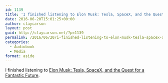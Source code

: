 ```yaml
---
id: 1139
title: 'I finished listening to Elon Musk: Tesla, SpaceX, and the Quest for a Fantastic Future'
date: 2016-06-20T15:01:25+00:00
author: claycarson
layout: post
guid: http://claycarson.net/?p=1139
permalink: /2016/06/20/i-finished-listening-to-elon-musk-tesla-spacex-and-the-quest-for-a-fantastic-future/
categories:
  - Audiobook
  - Media
format: aside
---
```

I finished listening to [Elon Musk: Tesla, SpaceX, and the Quest for a Fantastic Future](http://amazon.com/exec/obidos/ASIN/0062301233/claycarson0c-20).